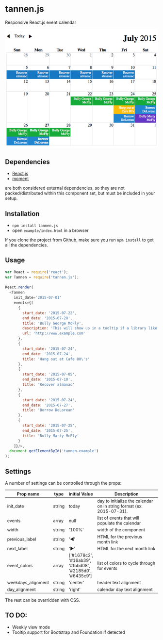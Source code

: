 # tannen.js
Responsive React.js event calendar

![alt tag](tannen.png)

## Dependencies
- [React.js](https://github.com/facebook/react)
- [moment](https://github.com/moment/moment/)

are both considered external dependencies, so they are not packed/distributed within this component set, but must be included in your setup.

## Installation
- `npm install tannen.js`
- open `example/index.html` in a browser

If you clone the project from Github, make sure you run `npm install` to get all the dependencies.

## Usage
``` javascript
var React = require('react');
var Tannen = require('tannen.js');

React.render(
  <Tannen
    init_date='2015-07-01'
    events={[
      {
        start_date: '2015-07-22',
        end_date: '2015-07-28',
        title: 'Bully George McFly',
        description: 'This will show up in a tooltip if a library like Semantic UI is detected.',
        url: 'http://www.example.com'
      },
      {
        start_date: '2015-07-24',
        end_date: '2015-07-24',
        title: 'Hang out at Cafe 80\'s'
      },
      {
        start_date: '2015-07-05',
        end_date: '2015-07-10',
        title: 'Recover almanac'
      },
      {
        start_date: '2015-07-24',
        end_date: '2015-07-27',
        title: 'Borrow DeLorean'
      },
      {
        start_date: '2015-07-25',
        end_date: '2015-07-25',
        title: 'Bully Marty McFly'
      }
    ]}/>,
  document.getElementById('tannen-example')
);
```

## Settings
A number of settings can be controlled through the props:

Prop name | type | initial Value | Description
--------- | ---- | ------------- | -----------
init_date | string | today | day to initialize the calendar on in string format (ex: 2015-07-31).
events | array | null | list of events that will populate the calendar
|width|string|'100%'|width of the component|
|previous_label|string|'&#9664;'|HTML for the previous month link|
|next_label|string|'&#9654;'|HTML for the next month link|
|event_colors|array|['#1678c2',<br/>'#16ab39',<br/>'#fbbd08',<br/>'#2185d0',<br/>'#6435c9']|list of colors to cycle through for events|
|weekdays_alignment|string|'center'|header text alignment|
|day_alignment|string|'right'|calendar day text alignment|

The rest can be overridden with CSS.

## TO DO:
- Weekly view mode
- Tooltip support for Bootstrap and Foundation if detected
